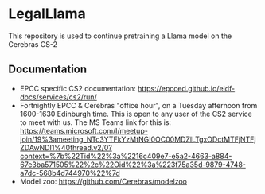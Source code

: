 # LegalLlama
This repository is used to continue pretraining a Llama model on the Cerebras CS-2


## Documentation

- EPCC specific CS2 documentation: https://epcced.github.io/eidf-docs/services/cs2/run/
- Fortnightly EPCC & Cerebras "office hour", on a Tuesday afternoon from 1600-1630 Edinburgh time. This is open to any user of the CS2 service to meet with us. The MS Teams link for this is:
https://teams.microsoft.com/l/meetup-join/19%3ameeting_NTc3YTFkYzMtNGI0OC00MDZlLTgxODctMTFjNTFjZDAwNDI1%40thread.v2/0?context=%7b%22Tid%22%3a%2216c409e7-e5a2-4663-a884-67e3ba571505%22%2c%22Oid%22%3a%223f75a35d-9879-4748-a7dc-568b4d744970%22%7d
- Model zoo: https://github.com/Cerebras/modelzoo